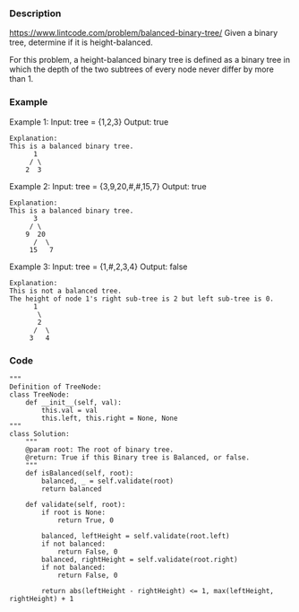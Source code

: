 ### Description
https://www.lintcode.com/problem/balanced-binary-tree/
Given a binary tree, determine if it is height-balanced.

For this problem, a height-balanced binary tree is defined as a binary tree in which the depth of the two subtrees of every node never differ by more than 1.

### Example
Example  1:
	Input: tree = {1,2,3}
	Output: true
	
	Explanation:
	This is a balanced binary tree.
		  1  
		 / \                
		2  3

	
Example  2:
	Input: tree = {3,9,20,#,#,15,7}
	Output: true
	
	Explanation:
	This is a balanced binary tree.
		  3  
		 / \                
		9  20                
		  /  \                
		 15   7 

	
Example  3:
	Input: tree = {1,#,2,3,4}
	Output: false
	
	Explanation:
	This is not a balanced tree. 
	The height of node 1's right sub-tree is 2 but left sub-tree is 0.
		  1  
		   \                
		   2                
		  /  \                
		 3   4
	
### Code
```
"""
Definition of TreeNode:
class TreeNode:
    def __init__(self, val):
        this.val = val
        this.left, this.right = None, None
"""
class Solution:
    """
    @param root: The root of binary tree.
    @return: True if this Binary tree is Balanced, or false.
    """
    def isBalanced(self, root):
        balanced, _ = self.validate(root)
        return balanced
        
    def validate(self, root):
        if root is None:
            return True, 0
            
        balanced, leftHeight = self.validate(root.left)
        if not balanced:
            return False, 0
        balanced, rightHeight = self.validate(root.right)
        if not balanced:
            return False, 0
            
        return abs(leftHeight - rightHeight) <= 1, max(leftHeight, rightHeight) + 1
```
